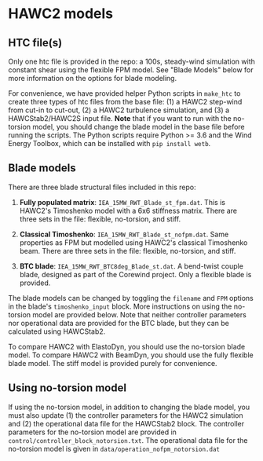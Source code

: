 # HAWC2 models

## HTC file(s)

Only one htc file is provided in the repo: a 100s, steady-wind
simulation with constant shear using the flexible FPM model.
See "Blade Models" below for more information on the options
for blade modeling.

For convenience, we have provided helper Python scripts in `make_htc`
to create three types of htc files from the base file: (1) a HAWC2 step-wind
from cut-in to cut-out, (2) a HAWC2 turbulence simulation, and (3) a 
HAWCStab2/HAWC2S input file. **Note** that if you want to run with the
no-torsion model, you should change the blade model in the base file before
running the scripts. The Python scripts require Python >= 3.6
and the Wind Energy Toolbox, which can be installed with `pip install wetb`.


## Blade models

There are three blade structural files included in this repo:  
 1. **Fully populated matrix**: `IEA_15MW_RWT_Blade_st_fpm.dat`.
    This is HAWC2's Timoshenko model with a 6x6 stiffness matrix. 
    There are three sets in the file: flexible, no-torsion, and stiff.

 2. **Classical Timoshenko**: `IEA_15MW_RWT_Blade_st_nofpm.dat`.
    Same properties as FPM but modelled using HAWC2's classical Timoshenko beam.
    There are three sets in the file: flexible, no-torsion, and stiff.

 3. **BTC blade**: `IEA_15MW_RWT_BTC8deg_Blade_st.dat`.
    A bend-twist couple blade, designed as part of the Corewind project.
    Only a flexible blade is provided.


The blade models can be changed by toggling the `filename` and `FPM`
options in the blade's `timoshenko_input` block. More instructions
on using the no-torsion model are provided below. Note that neither
controller parameters nor operational data are provided for the BTC
blade, but they can be calculated using HAWCStab2.

To compare HAWC2 with ElastoDyn, you should use the no-torsion
blade model. To compare HAWC2 with BeamDyn, you should use the fully
flexible blade model. The stiff model is provided purely for convenience.

## Using no-torsion model

If using the no-torsion model, in addition to changing the blade
model, you must also update (1) the controller parameters for the HAWC2
simulation and (2) the operational data file for the HAWCStab2 block.
The controller parameters for the no-torsion model are provided in
`control/controller_block_notorsion.txt`. The operational data file
for the no-torsion model is given in `data/operation_nofpm_notorsion.dat`
